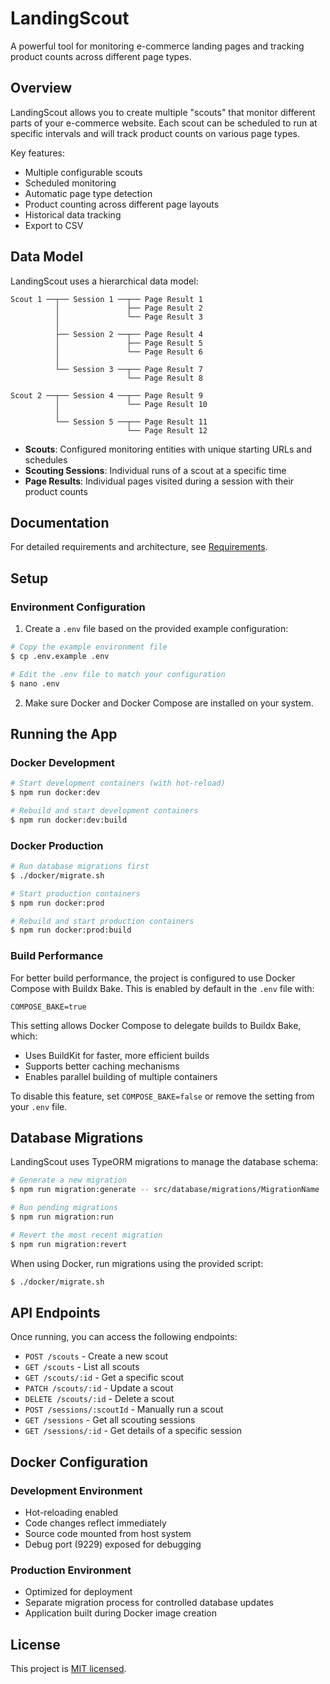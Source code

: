 # LandingScout

A powerful tool for monitoring e-commerce landing pages and tracking product counts across different page types.

## Overview

LandingScout allows you to create multiple "scouts" that monitor different parts of your e-commerce website. Each scout can be scheduled to run at specific intervals and will track product counts on various page types.

Key features:
- Multiple configurable scouts
- Scheduled monitoring
- Automatic page type detection
- Product counting across different page layouts
- Historical data tracking
- Export to CSV

## Data Model

LandingScout uses a hierarchical data model:

```
Scout 1 ──┬── Session 1 ──┬── Page Result 1
          │               ├── Page Result 2
          │               └── Page Result 3
          │
          ├── Session 2 ──┬── Page Result 4
          │               ├── Page Result 5
          │               └── Page Result 6
          │
          └── Session 3 ──┬── Page Result 7
                          └── Page Result 8

Scout 2 ──┬── Session 4 ──┬── Page Result 9
          │               └── Page Result 10
          │
          └── Session 5 ──┬── Page Result 11
                          └── Page Result 12
```

- **Scouts**: Configured monitoring entities with unique starting URLs and schedules
- **Scouting Sessions**: Individual runs of a scout at a specific time
- **Page Results**: Individual pages visited during a session with their product counts

## Documentation

For detailed requirements and architecture, see [Requirements](./docs/requirements.md).

## Setup

### Environment Configuration

1. Create a `.env` file based on the provided example configuration:

```bash
# Copy the example environment file
$ cp .env.example .env

# Edit the .env file to match your configuration
$ nano .env
```

2. Make sure Docker and Docker Compose are installed on your system.

## Running the App

### Docker Development

```bash
# Start development containers (with hot-reload)
$ npm run docker:dev

# Rebuild and start development containers
$ npm run docker:dev:build
```

### Docker Production

```bash
# Run database migrations first
$ ./docker/migrate.sh

# Start production containers
$ npm run docker:prod

# Rebuild and start production containers
$ npm run docker:prod:build
```

### Build Performance

For better build performance, the project is configured to use Docker Compose with Buildx Bake. This is enabled by default in the `.env` file with:

```
COMPOSE_BAKE=true
```

This setting allows Docker Compose to delegate builds to Buildx Bake, which:
- Uses BuildKit for faster, more efficient builds
- Supports better caching mechanisms
- Enables parallel building of multiple containers

To disable this feature, set `COMPOSE_BAKE=false` or remove the setting from your `.env` file.

## Database Migrations

LandingScout uses TypeORM migrations to manage the database schema:

```bash
# Generate a new migration
$ npm run migration:generate -- src/database/migrations/MigrationName

# Run pending migrations
$ npm run migration:run

# Revert the most recent migration
$ npm run migration:revert
```

When using Docker, run migrations using the provided script:

```bash
$ ./docker/migrate.sh
```

## API Endpoints

Once running, you can access the following endpoints:

- `POST /scouts` - Create a new scout
- `GET /scouts` - List all scouts
- `GET /scouts/:id` - Get a specific scout
- `PATCH /scouts/:id` - Update a scout
- `DELETE /scouts/:id` - Delete a scout
- `POST /sessions/:scoutId` - Manually run a scout
- `GET /sessions` - Get all scouting sessions
- `GET /sessions/:id` - Get details of a specific session

## Docker Configuration

### Development Environment
- Hot-reloading enabled
- Code changes reflect immediately
- Source code mounted from host system
- Debug port (9229) exposed for debugging

### Production Environment
- Optimized for deployment
- Separate migration process for controlled database updates
- Application built during Docker image creation

## License

This project is [MIT licensed](LICENSE).

